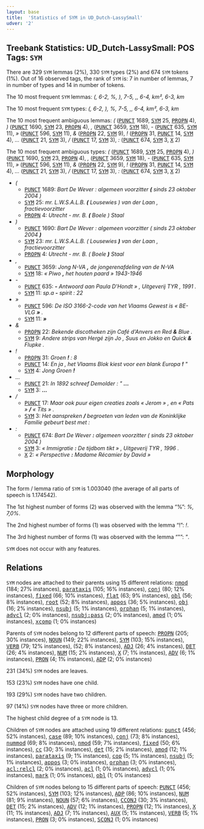 ```yaml
---
layout: base
title:  'Statistics of SYM in UD_Dutch-LassySmall'
udver: '2'
---
```


## Treebank Statistics: UD_Dutch-LassySmall: POS Tags: `SYM`

There are 329 `SYM` lemmas (2%), 330 `SYM` types (2%) and 674 `SYM` tokens (1%).
Out of 16 observed tags, the rank of `SYM` is: 7 in number of lemmas, 7 in number of types and 14 in number of tokens.

The 10 most frequent `SYM` lemmas: <em>(, 6-2, %, ), 7-5, ,, 6-4, km², 6-3, km</em>

The 10 most frequent `SYM` types:  <em>(, 6-2, ), %, 7-5, ,, 6-4, km², 6-3, km</em>

The 10 most frequent ambiguous lemmas: <em>(</em> (<tt><a href="nl_lassysmall-pos-PUNCT.html">PUNCT</a></tt> 1689, <tt><a href="nl_lassysmall-pos-SYM.html">SYM</a></tt> 25, <tt><a href="nl_lassysmall-pos-PROPN.html">PROPN</a></tt> 4), <em>)</em> (<tt><a href="nl_lassysmall-pos-PUNCT.html">PUNCT</a></tt> 1690, <tt><a href="nl_lassysmall-pos-SYM.html">SYM</a></tt> 23, <tt><a href="nl_lassysmall-pos-PROPN.html">PROPN</a></tt> 4), <em>,</em> (<tt><a href="nl_lassysmall-pos-PUNCT.html">PUNCT</a></tt> 3659, <tt><a href="nl_lassysmall-pos-SYM.html">SYM</a></tt> 18), <em>-</em> (<tt><a href="nl_lassysmall-pos-PUNCT.html">PUNCT</a></tt> 635, <tt><a href="nl_lassysmall-pos-SYM.html">SYM</a></tt> 11), <em>»</em> (<tt><a href="nl_lassysmall-pos-PUNCT.html">PUNCT</a></tt> 596, <tt><a href="nl_lassysmall-pos-SYM.html">SYM</a></tt> 11), <em>&</em> (<tt><a href="nl_lassysmall-pos-PROPN.html">PROPN</a></tt> 22, <tt><a href="nl_lassysmall-pos-SYM.html">SYM</a></tt> 9), <em>!</em> (<tt><a href="nl_lassysmall-pos-PROPN.html">PROPN</a></tt> 31, <tt><a href="nl_lassysmall-pos-PUNCT.html">PUNCT</a></tt> 14, <tt><a href="nl_lassysmall-pos-SYM.html">SYM</a></tt> 4), <em>...</em> (<tt><a href="nl_lassysmall-pos-PUNCT.html">PUNCT</a></tt> 21, <tt><a href="nl_lassysmall-pos-SYM.html">SYM</a></tt> 3), <em>/</em> (<tt><a href="nl_lassysmall-pos-PUNCT.html">PUNCT</a></tt> 17, <tt><a href="nl_lassysmall-pos-SYM.html">SYM</a></tt> 3), <em>:</em> (<tt><a href="nl_lassysmall-pos-PUNCT.html">PUNCT</a></tt> 674, <tt><a href="nl_lassysmall-pos-SYM.html">SYM</a></tt> 3, <tt><a href="nl_lassysmall-pos-X.html">X</a></tt> 2)

The 10 most frequent ambiguous types:  <em>(</em> (<tt><a href="nl_lassysmall-pos-PUNCT.html">PUNCT</a></tt> 1689, <tt><a href="nl_lassysmall-pos-SYM.html">SYM</a></tt> 25, <tt><a href="nl_lassysmall-pos-PROPN.html">PROPN</a></tt> 4), <em>)</em> (<tt><a href="nl_lassysmall-pos-PUNCT.html">PUNCT</a></tt> 1690, <tt><a href="nl_lassysmall-pos-SYM.html">SYM</a></tt> 23, <tt><a href="nl_lassysmall-pos-PROPN.html">PROPN</a></tt> 4), <em>,</em> (<tt><a href="nl_lassysmall-pos-PUNCT.html">PUNCT</a></tt> 3659, <tt><a href="nl_lassysmall-pos-SYM.html">SYM</a></tt> 18), <em>-</em> (<tt><a href="nl_lassysmall-pos-PUNCT.html">PUNCT</a></tt> 635, <tt><a href="nl_lassysmall-pos-SYM.html">SYM</a></tt> 11), <em>»</em> (<tt><a href="nl_lassysmall-pos-PUNCT.html">PUNCT</a></tt> 596, <tt><a href="nl_lassysmall-pos-SYM.html">SYM</a></tt> 11), <em>&</em> (<tt><a href="nl_lassysmall-pos-PROPN.html">PROPN</a></tt> 22, <tt><a href="nl_lassysmall-pos-SYM.html">SYM</a></tt> 9), <em>!</em> (<tt><a href="nl_lassysmall-pos-PROPN.html">PROPN</a></tt> 31, <tt><a href="nl_lassysmall-pos-PUNCT.html">PUNCT</a></tt> 14, <tt><a href="nl_lassysmall-pos-SYM.html">SYM</a></tt> 4), <em>...</em> (<tt><a href="nl_lassysmall-pos-PUNCT.html">PUNCT</a></tt> 21, <tt><a href="nl_lassysmall-pos-SYM.html">SYM</a></tt> 3), <em>/</em> (<tt><a href="nl_lassysmall-pos-PUNCT.html">PUNCT</a></tt> 17, <tt><a href="nl_lassysmall-pos-SYM.html">SYM</a></tt> 3), <em>:</em> (<tt><a href="nl_lassysmall-pos-PUNCT.html">PUNCT</a></tt> 674, <tt><a href="nl_lassysmall-pos-SYM.html">SYM</a></tt> 3, <tt><a href="nl_lassysmall-pos-X.html">X</a></tt> 2)


* <em>(</em>
  * <tt><a href="nl_lassysmall-pos-PUNCT.html">PUNCT</a></tt> 1689: <em>Bart De Wever : algemeen voorzitter <b>(</b> sinds 23 oktober 2004 )</em>
  * <tt><a href="nl_lassysmall-pos-SYM.html">SYM</a></tt> 25: <em>mr. L.W.S.A.L.B. <b>(</b> Lousewies ) van der Laan , fractievoorzitter</em>
  * <tt><a href="nl_lassysmall-pos-PROPN.html">PROPN</a></tt> 4: <em>Utrecht - mr. B. <b>(</b> Boele ) Staal</em>
* <em>)</em>
  * <tt><a href="nl_lassysmall-pos-PUNCT.html">PUNCT</a></tt> 1690: <em>Bart De Wever : algemeen voorzitter ( sinds 23 oktober 2004 <b>)</b></em>
  * <tt><a href="nl_lassysmall-pos-SYM.html">SYM</a></tt> 23: <em>mr. L.W.S.A.L.B. ( Lousewies <b>)</b> van der Laan , fractievoorzitter</em>
  * <tt><a href="nl_lassysmall-pos-PROPN.html">PROPN</a></tt> 4: <em>Utrecht - mr. B. ( Boele <b>)</b> Staal</em>
* <em>,</em>
  * <tt><a href="nl_lassysmall-pos-PUNCT.html">PUNCT</a></tt> 3659: <em>Jong N-VA <b>,</b> de jongerenafdeling van de N-VA</em>
  * <tt><a href="nl_lassysmall-pos-SYM.html">SYM</a></tt> 18: <em>« Piwo <b>,</b> het houten paard » 1943-1946</em>
* <em>-</em>
  * <tt><a href="nl_lassysmall-pos-PUNCT.html">PUNCT</a></tt> 635: <em><b>-</b> Antwoord aan Paula D'Hondt » , Uitgeverij TYR , 1991 .</em>
  * <tt><a href="nl_lassysmall-pos-SYM.html">SYM</a></tt> 11: <em>sp.a <b>-</b> spirit : 22</em>
* <em>»</em>
  * <tt><a href="nl_lassysmall-pos-PUNCT.html">PUNCT</a></tt> 596: <em>De ISO 3166-2-code van het Vlaams Gewest is « BE-VLG <b>»</b> .</em>
  * <tt><a href="nl_lassysmall-pos-SYM.html">SYM</a></tt> 11: <em><b>»</b></em>
* <em>&</em>
  * <tt><a href="nl_lassysmall-pos-PROPN.html">PROPN</a></tt> 22: <em>Bekende discotheken zijn Café d'Anvers en Red <b>&</b> Blue .</em>
  * <tt><a href="nl_lassysmall-pos-SYM.html">SYM</a></tt> 9: <em>Andere strips van Hergé zijn Jo , Suus en Jokko en Quick <b>&</b> Flupke .</em>
* <em>!</em>
  * <tt><a href="nl_lassysmall-pos-PROPN.html">PROPN</a></tt> 31: <em>Groen <b>!</b> : 8</em>
  * <tt><a href="nl_lassysmall-pos-PUNCT.html">PUNCT</a></tt> 14: <em>En ja , het Vlaams Blok kiest voor een blank Europa <b>!</b> "</em>
  * <tt><a href="nl_lassysmall-pos-SYM.html">SYM</a></tt> 4: <em>Jong Groen <b>!</b></em>
* <em>...</em>
  * <tt><a href="nl_lassysmall-pos-PUNCT.html">PUNCT</a></tt> 21: <em>In 1892 schreef Demolder : " <b>...</b></em>
  * <tt><a href="nl_lassysmall-pos-SYM.html">SYM</a></tt> 3: <em><b>...</b></em>
* <em>/</em>
  * <tt><a href="nl_lassysmall-pos-PUNCT.html">PUNCT</a></tt> 17: <em>Maar ook puur eigen creaties zoals « Jerom » , en « Pats » <b>/</b> « Tits » .</em>
  * <tt><a href="nl_lassysmall-pos-SYM.html">SYM</a></tt> 3: <em>Het aanspreken <b>/</b> begroeten van leden van de Koninklijke Familie gebeurt best met :</em>
* <em>:</em>
  * <tt><a href="nl_lassysmall-pos-PUNCT.html">PUNCT</a></tt> 674: <em>Bart De Wever <b>:</b> algemeen voorzitter ( sinds 23 oktober 2004 )</em>
  * <tt><a href="nl_lassysmall-pos-SYM.html">SYM</a></tt> 3: <em>« Immigratie <b>:</b> De tijdbom tikt » , Uitgeverij TYR , 1996 .</em>
  * <tt><a href="nl_lassysmall-pos-X.html">X</a></tt> 2: <em>« Perspective <b>:</b> Madame Récamier by David »</em>

## Morphology

The form / lemma ratio of `SYM` is 1.003040 (the average of all parts of speech is 1.174542).

The 1st highest number of forms (2) was observed with the lemma “%”: <em>%, 7,0%</em>.

The 2nd highest number of forms (1) was observed with the lemma “!”: <em>!</em>.

The 3rd highest number of forms (1) was observed with the lemma “"”: <em>"</em>.

`SYM` does not occur with any features.


## Relations

`SYM` nodes are attached to their parents using 15 different relations: <tt><a href="nl_lassysmall-dep-nmod.html">nmod</a></tt> (184; 27% instances), <tt><a href="nl_lassysmall-dep-parataxis.html">parataxis</a></tt> (105; 16% instances), <tt><a href="nl_lassysmall-dep-conj.html">conj</a></tt> (80; 12% instances), <tt><a href="nl_lassysmall-dep-fixed.html">fixed</a></tt> (66; 10% instances), <tt><a href="nl_lassysmall-dep-flat.html">flat</a></tt> (63; 9% instances), <tt><a href="nl_lassysmall-dep-obl.html">obl</a></tt> (56; 8% instances), <tt><a href="nl_lassysmall-dep-root.html">root</a></tt> (52; 8% instances), <tt><a href="nl_lassysmall-dep-appos.html">appos</a></tt> (36; 5% instances), <tt><a href="nl_lassysmall-dep-obj.html">obj</a></tt> (16; 2% instances), <tt><a href="nl_lassysmall-dep-nsubj.html">nsubj</a></tt> (5; 1% instances), <tt><a href="nl_lassysmall-dep-orphan.html">orphan</a></tt> (5; 1% instances), <tt><a href="nl_lassysmall-dep-advcl.html">advcl</a></tt> (2; 0% instances), <tt><a href="nl_lassysmall-dep-nsubj-pass.html">nsubj:pass</a></tt> (2; 0% instances), <tt><a href="nl_lassysmall-dep-amod.html">amod</a></tt> (1; 0% instances), <tt><a href="nl_lassysmall-dep-xcomp.html">xcomp</a></tt> (1; 0% instances)

Parents of `SYM` nodes belong to 12 different parts of speech: <tt><a href="nl_lassysmall-pos-PROPN.html">PROPN</a></tt> (205; 30% instances), <tt><a href="nl_lassysmall-pos-NOUN.html">NOUN</a></tt> (149; 22% instances), <tt><a href="nl_lassysmall-pos-SYM.html">SYM</a></tt> (103; 15% instances), <tt><a href="nl_lassysmall-pos-VERB.html">VERB</a></tt> (79; 12% instances),  (52; 8% instances), <tt><a href="nl_lassysmall-pos-ADJ.html">ADJ</a></tt> (26; 4% instances), <tt><a href="nl_lassysmall-pos-DET.html">DET</a></tt> (26; 4% instances), <tt><a href="nl_lassysmall-pos-NUM.html">NUM</a></tt> (15; 2% instances), <tt><a href="nl_lassysmall-pos-X.html">X</a></tt> (7; 1% instances), <tt><a href="nl_lassysmall-pos-ADV.html">ADV</a></tt> (6; 1% instances), <tt><a href="nl_lassysmall-pos-PRON.html">PRON</a></tt> (4; 1% instances), <tt><a href="nl_lassysmall-pos-ADP.html">ADP</a></tt> (2; 0% instances)

231 (34%) `SYM` nodes are leaves.

153 (23%) `SYM` nodes have one child.

193 (29%) `SYM` nodes have two children.

97 (14%) `SYM` nodes have three or more children.

The highest child degree of a `SYM` node is 13.

Children of `SYM` nodes are attached using 19 different relations: <tt><a href="nl_lassysmall-dep-punct.html">punct</a></tt> (456; 52% instances), <tt><a href="nl_lassysmall-dep-case.html">case</a></tt> (89; 10% instances), <tt><a href="nl_lassysmall-dep-conj.html">conj</a></tt> (73; 8% instances), <tt><a href="nl_lassysmall-dep-nummod.html">nummod</a></tt> (69; 8% instances), <tt><a href="nl_lassysmall-dep-nmod.html">nmod</a></tt> (59; 7% instances), <tt><a href="nl_lassysmall-dep-fixed.html">fixed</a></tt> (50; 6% instances), <tt><a href="nl_lassysmall-dep-cc.html">cc</a></tt> (30; 3% instances), <tt><a href="nl_lassysmall-dep-det.html">det</a></tt> (15; 2% instances), <tt><a href="nl_lassysmall-dep-amod.html">amod</a></tt> (12; 1% instances), <tt><a href="nl_lassysmall-dep-parataxis.html">parataxis</a></tt> (9; 1% instances), <tt><a href="nl_lassysmall-dep-cop.html">cop</a></tt> (5; 1% instances), <tt><a href="nl_lassysmall-dep-nsubj.html">nsubj</a></tt> (5; 1% instances), <tt><a href="nl_lassysmall-dep-appos.html">appos</a></tt> (3; 0% instances), <tt><a href="nl_lassysmall-dep-orphan.html">orphan</a></tt> (3; 0% instances), <tt><a href="nl_lassysmall-dep-acl-relcl.html">acl:relcl</a></tt> (2; 0% instances), <tt><a href="nl_lassysmall-dep-acl.html">acl</a></tt> (1; 0% instances), <tt><a href="nl_lassysmall-dep-advcl.html">advcl</a></tt> (1; 0% instances), <tt><a href="nl_lassysmall-dep-mark.html">mark</a></tt> (1; 0% instances), <tt><a href="nl_lassysmall-dep-obl.html">obl</a></tt> (1; 0% instances)

Children of `SYM` nodes belong to 15 different parts of speech: <tt><a href="nl_lassysmall-pos-PUNCT.html">PUNCT</a></tt> (456; 52% instances), <tt><a href="nl_lassysmall-pos-SYM.html">SYM</a></tt> (103; 12% instances), <tt><a href="nl_lassysmall-pos-ADP.html">ADP</a></tt> (86; 10% instances), <tt><a href="nl_lassysmall-pos-NUM.html">NUM</a></tt> (81; 9% instances), <tt><a href="nl_lassysmall-pos-NOUN.html">NOUN</a></tt> (57; 6% instances), <tt><a href="nl_lassysmall-pos-CCONJ.html">CCONJ</a></tt> (30; 3% instances), <tt><a href="nl_lassysmall-pos-DET.html">DET</a></tt> (15; 2% instances), <tt><a href="nl_lassysmall-pos-ADV.html">ADV</a></tt> (12; 1% instances), <tt><a href="nl_lassysmall-pos-PROPN.html">PROPN</a></tt> (12; 1% instances), <tt><a href="nl_lassysmall-pos-X.html">X</a></tt> (11; 1% instances), <tt><a href="nl_lassysmall-pos-ADJ.html">ADJ</a></tt> (7; 1% instances), <tt><a href="nl_lassysmall-pos-AUX.html">AUX</a></tt> (5; 1% instances), <tt><a href="nl_lassysmall-pos-VERB.html">VERB</a></tt> (5; 1% instances), <tt><a href="nl_lassysmall-pos-PRON.html">PRON</a></tt> (3; 0% instances), <tt><a href="nl_lassysmall-pos-SCONJ.html">SCONJ</a></tt> (1; 0% instances)

